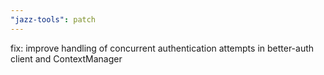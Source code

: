 ```yaml
---
"jazz-tools": patch
---
```


fix: improve handling of concurrent authentication attempts in better-auth client and ContextManager
